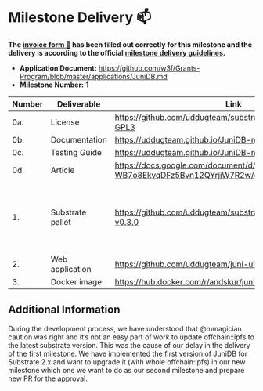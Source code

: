 # Milestone Delivery :mailbox:

**The [invoice form :pencil:](https://docs.google.com/forms/d/e/1FAIpQLSfmNYaoCgrxyhzgoKQ0ynQvnNRoTmgApz9NrMp-hd8mhIiO0A/viewform) has been filled out correctly for this milestone and the delivery is according to the official [milestone delivery guidelines](https://github.com/w3f/Grants-Program/blob/master/docs/milestone-deliverables-guidelines.md).**  

* **Application Document:** https://github.com/w3f/Grants-Program/blob/master/applications/JuniDB.md 
* **Milestone Number:** 1

| Number | Deliverable | Link | Notes |
| ------------- | ------------- | ------------- |------------- |
| 0a. | License | https://github.com/uddugteam/substrate/blob/master/LICENSE-GPL3 | ... | 
| 0b. | Documentation | https://uddugteam.github.io/JuniDB-manual | ... | 
| 0c. | Testing Guide  | https://uddugteam.github.io/JuniDB-manual/testing.html | ... | 
| 0d. | Article | https://docs.google.com/document/d/1k6DhCfSs7rmsSV-WB7o8EkvqDFz5Bvn12QYrjjW7R2w/edit?usp=sharing | on approval grantsPR@web3.foundation| ... | 
| 1. | Substrate pallet | https://github.com/uddugteam/substrate/tree/Juni/key-value-v0.3.0 | In the application, we mistakenly called current clause as "Substrate ML pallet". But here its about the  basic database layout implementation with key-value data storage. | 
| 2. | Web application | https://github.com/uddugteam/juni-ui | ...| 
| 3. | Docker image | https://hub.docker.com/r/andskur/juni-db | ...| 

## Additional Information

During the development process, we have understood that @mmagician caution was right and it’s not an easy part of work to update offchain::ipfs to the latest substrate version. This was the cause of our delay in the delivery of the first milestone. We have implemented the first version of JuniDB for Substrate 2.x and want to upgrade it (with whole offchain:ipfs) in our new milestone which one we want to do as our second milestone and prepare new PR for the approval.

